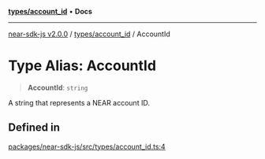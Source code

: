 [**types/account_id**](../README.md) • **Docs**

***

[near-sdk-js v2.0.0](../../../packages.md) / [types/account\_id](../README.md) / AccountId

# Type Alias: AccountId

> **AccountId**: `string`

A string that represents a NEAR account ID.

## Defined in

[packages/near-sdk-js/src/types/account\_id.ts:4](https://github.com/dim-daskalov/near-sdk-js/blob/f8f6e35ac266a6f748747b51c0b9a0192677684e/packages/near-sdk-js/src/types/account_id.ts#L4)
